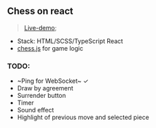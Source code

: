 ## Chess on react
>[Live-demo](http://chess.qgncc.com);
+ Stack: HTML/SCSS/TypeScript React
+ [chess.js](https://github.com/jhlywa/chess.js) for game logic    

### TODO:
+  ~Ping for WebSocket~ ✓
+ Draw by agreement
+ Surrender button
+ Timer
+ Sound effect
+ Highlight of previous move and selected piece
